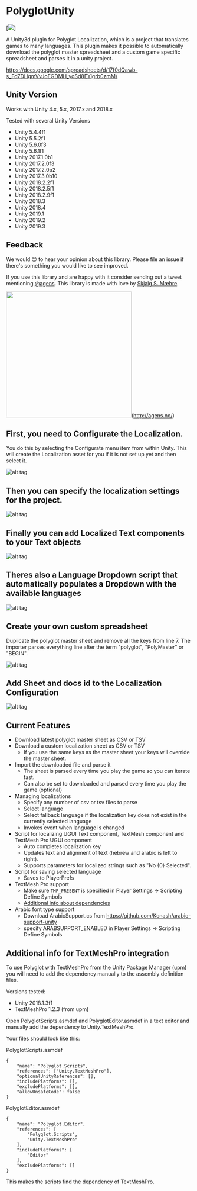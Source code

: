 # PolyglotUnity

[<img src="http://i2.photobucket.com/albums/y39/karmis/Polyglot/parrot_medium_zpsomejqg3q.png" />]

A Unity3d plugin for Polyglot Localization, which is a project that translates games to many languages. This plugin makes it possible to automatically download the polyglot master spreadsheet and a custom game specific spreadsheet and parses it in a unity project.

https://docs.google.com/spreadsheets/d/17f0dQawb-s_Fd7DHgmVvJoEGDMH_yoSd8EYigrb0zmM/

## Unity Version

Works with Unity 4.x, 5.x, 2017.x and 2018.x

Tested with several Unity Versions
* Unity 5.4.4f1
* Unity 5.5.2f1
* Unity 5.6.0f3
* Unity 5.6.1f1
* Unity 2017.1.0b1
* Unity 2017.2.0f3
* Unity 2017.2.0p2
* Unity 2017.3.0b10
* Unity 2018.2.2f1
* Unity 2018.2.5f1
* Unity 2018.2.9f1
* Unity 2018.3
* Unity 2018.4
* Unity 2019.1
* Unity 2019.2
* Unity 2019.3

## Feedback

We would 😍 to hear your opinion about this library. Please file an issue if there's something you would like to see improved.

If you use this library and are happy with it consider sending out a tweet mentioning [@agens](https://twitter.com/agens). This library is made with love by [Skjalg S. Mæhre](https://github.com/Skjalgsm).

<img src="http://static.agens.no/images/agens_logo_w_slogan_avenir_medium.png" width="340" />(http://agens.no/)

## First, you need to Configurate the Localization.
You do this by selecting the Configurate menu item from within Unity.
This will create the Localization asset for you if it is not set up yet and then select it.

![alt tag](https://raw.githubusercontent.com/agens-no/PolyglotUnity/master/meta/Configurate.png)

## Then you can specify the localization settings for the project.

![alt tag](https://raw.githubusercontent.com/agens-no/PolyglotUnity/master/meta/LocalizationAsset.png)

## Finally you can add Localized Text components to your Text objects

![alt tag](https://raw.githubusercontent.com/agens-no/PolyglotUnity/master/meta/LocalizedText.gif)

## Theres also a Language Dropdown script that automatically populates a Dropdown with the available languages
![alt tag](https://raw.githubusercontent.com/agens-no/PolyglotUnity/master/meta/LanguageDropdown.png)

## Create your own custom spreadsheet
Duplicate the polyglot master sheet and remove all the keys from line 7. 
The importer parses everything line after the term "polyglot", "PolyMaster" or "BEGIN".

![alt tag](https://raw.githubusercontent.com/agens-no/PolyglotUnity/master/meta/CopySheet.png)

## Add Sheet and docs id to the Localization Configuration
![alt tag](https://raw.githubusercontent.com/agens-no/PolyglotUnity/master/meta/CustomSheet.png)

## Current Features
- Download latest polyglot master sheet as CSV or TSV
- Download a custom localization sheet as CSV or TSV
    - If you use the same keys as the master sheet your keys will override the master sheet.
- Import the downloaded file and parse it
    - The sheet is parsed every time you play the game so you can iterate fast.
    - Can also be set to downloaded and parsed every time you play the game (optional)
- Managing localizations
	- Specify any number of csv or tsv files to parse
	- Select language
	- Select fallback language if the localization key does not exist in the currently selected language
	- Invokes event when language is changed
- Script for localizing UGUI Text component, TextMesh component and TextMesh Pro UGUI component
	- Auto completes localization key
	- Updates text and alignment of text (hebrew and arabic is left to right).
	- Supports parameters for localized strings such as "No {0} Selected".
- Script for saving selected language
	- Saves to PlayerPrefs
- TextMesh Pro support
    - Make sure `TMP_PRESENT` is specified in Player Settings -> Scripting Define Symbols
    - [Additional info about dependencies](#additional-info-for-textmeshpro-integration)
- Arabic font type support
    - Download ArabicSupport.cs from https://github.com/Konash/arabic-support-unity
    - specify ARABSUPPORT_ENABLED in Player Settings -> Scripting Define Symbols

## Additional info for TextMeshPro integration

To use Polyglot with TextMeshPro from the Unity Package Manager (upm) you will need to add the dependency manually to the assembly definition files.

Versions tested:
* Unity 2018.1.3f1
* TextMeshPro 1.2.3 (from upm)

Open PolyglotScripts.asmdef and PolyglotEditor.asmdef in a text editor and manually add the dependency to Unity.TextMeshPro.

Your files should look like this:

PolyglotScripts.asmdef
```
{
    "name": "Polyglot.Scripts",
    "references": ["Unity.TextMeshPro"],
    "optionalUnityReferences": [],
    "includePlatforms": [],
    "excludePlatforms": [],
    "allowUnsafeCode": false
}
```
PolyglotEditor.asmdef
```
{
    "name": "Polyglot.Editor",
    "references": [
        "Polyglot.Scripts",
        "Unity.TextMeshPro"
    ],
    "includePlatforms": [
        "Editor"
    ],
    "excludePlatforms": []
}
```
This makes the scripts find the dependency of TextMeshPro.
